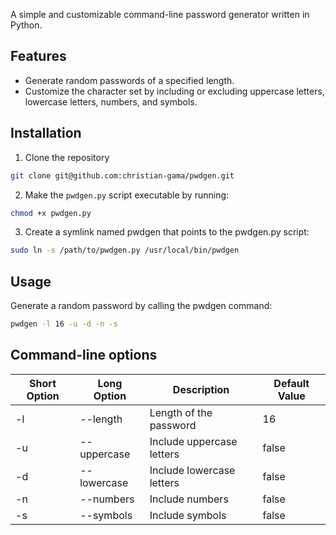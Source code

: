 
A simple and customizable command-line password generator written in Python.

## Features

- Generate random passwords of a specified length.
- Customize the character set by including or excluding uppercase letters, lowercase letters, numbers, and symbols.

## Installation

1. Clone the repository
```bash
git clone git@github.com:christian-gama/pwdgen.git
```

2. Make the `pwdgen.py` script executable by running:

```bash
chmod +x pwdgen.py
```

3. Create a symlink named pwdgen that points to the pwdgen.py script:
```bash
sudo ln -s /path/to/pwdgen.py /usr/local/bin/pwdgen
```

## Usage
Generate a random password by calling the pwdgen command:
```bash
pwdgen -l 16 -u -d -n -s
```

## Command-line options
| Short Option | Long Option  | Description                      | Default Value |
|--------------|--------------|----------------------------------|---------------|
| -l           | --length     | Length of the password           | 16            |
| -u           | --uppercase  | Include uppercase letters        | false         |
| -d           | --lowercase  | Include lowercase letters        | false         |
| -n           | --numbers    | Include numbers                  | false         |
| -s           | --symbols    | Include symbols                  | false         |
